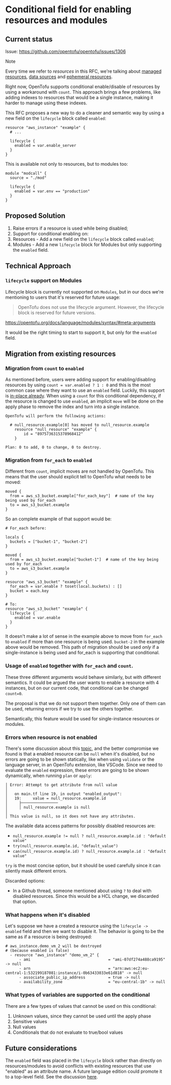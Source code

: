 # Conditional field for enabling resources and modules

## Current status

Issue: https://github.com/opentofu/opentofu/issues/1306

> [!NOTE]
> Every time we refer to *resources* in this RFC, we're talking about [managed resources](https://opentofu.org/docs/language/resources/), [data sources](https://opentofu.org/docs/language/data-sources/) and [ephemeral resources](https://github.com/opentofu/opentofu/issues/2834).

Right now, OpenTofu supports conditional enable/disable of resources by using a workaround with `count`.
This approach brings a few problems, like adding indexes to resources that would be a single instance, making it harder to manage using these indexes.

This RFC proposes a new way to do a cleaner and semantic way by using a new field on the `lifecycle` block called `enabled`:

```
resource "aws_instance" "example" {
  # ...

  lifecycle {
    enabled = var.enable_server
  }
}
```

This is available not only to resources, but to modules too:

```
module "modcall" {
  source = "./mod"

  lifecycle {
    enabled = var.env == "production"
  }
}
```

## Proposed Solution

1. Raise errors if a resource is used while being disabled;
1. Support for conditional enabling on:
  1. Resources - Add a new field on the `lifecycle` block called `enabled`;
  1. Modules - Add a new `lifecycle` block for Modules but only supporting the `enabled` field.


## Technical Approach

### `lifecycle` support on Modules

Lifecycle block is currently not supported on `Modules`, but in our docs we're mentioning to users that it's reserved for future usage:

> OpenTofu does not use the lifecycle argument. However, the lifecycle block is reserved for future versions.

https://opentofu.org/docs/language/modules/syntax/#meta-arguments

It would be the right timing to start to support it, but only for the `enabled` field.

## Migration from existing resources

### Migration from `count` to `enabled`

As mentioned before, users were adding support for enabling/disabling resources by using `count = var.enabled ? 1 : 0` and this is the most common case where they want to use an `enabled` field.
Luckily, this support is [in-place already](https://github.com/opentofu/opentofu/pull/3066#discussion_r2231518392). When using a `count` for this conditional dependency, if
the resource is changed to use `enabled`, an implicit `move` will be done on the apply phase to remove the index and
turn into a single instance.

```
OpenTofu will perform the following actions:

  # null_resource.example[0] has moved to null_resource.example
    resource "null_resource" "example" {
        id = "8975736315378968412"
    }

Plan: 0 to add, 0 to change, 0 to destroy.
```

### Migration from `for_each` to `enabled`

Different from `count`, implicit moves are not handled by OpenTofu. This means that the user should explicit
tell to OpenTofu what needs to be moved:

```
moved {
  from = aws_s3_bucket.example["for_each_key"]  # name of the key being used by for_each
  to = aws_s3_bucket.example
}
```

So an complete example of that support would be:

```
# For_each before:

locals {
  buckets = ["bucket-1", "bucket-2"]
}

moved {
  from = aws_s3_bucket.example["bucket-1"]  # name of the key being used by for_each
  to = aws_s3_bucket.example
}

resource "aws_s3_bucket" "example" {
  for_each = var.enable ? toset(local.buckets) : []
  bucket = each.key
}

# To:
resource "aws_s3_bucket" "example" {
  lifecycle {
    enabled = var.enable
  }
}
```

It doesn't make a lot of sense in the example above to move from `for_each` to `enabled` if more than one resource is being used. `bucket-2` in the example above would be removed. This path of migration
should be used *only* if a single-instance is being used and for_each is supporting that conditional.

### Usage of `enabled` together with `for_each` and `count`.

These three different arguments would behave similarly, but with different semantics.
It could be argued the user wants to enable a resource with 4 instances, but on our current code,
that conditional can be changed `count=0`.

The proposal is that we do not support them together. Only one of them can be used, returning errors if we try to use the others together.

Semantically, this feature would be used for single-instance resources or modules.

### Errors when resource is not enabled

There's some discussion about this [topic](https://github.com/opentofu/opentofu/issues/1306#issuecomment-2398120132), and the better compromise we found is that a enabled 
resource can be `null` when it's disabled, but no errors are going to be shown statically,
like when using `validate` or the language server, in an OpenTofu extension, like VSCode.
Since we need to evaluate the `enabled` expression, these errors are going to be shown dynamically,
when running `plan` or `apply`:

```
│ Error: Attempt to get attribute from null value
│
│   on main.tf line 19, in output "enabled_output":
│   19:     value = null_resource.example.id
│     ├────────────────
│     │ null_resource.example is null
│
│ This value is null, so it does not have any attributes.
```

The available data access patterns for possibly disabled resources are:

- `null_resource.example != null ? null_resource.example.id : "default value"`
- `try(null_resource.example.id, "default_value")`
- `can(null_resource.example.id) ? null_resource.example.id : "default value"`

`try` is the most concise option, but it should be used carefully since it can silently mask
different errors.

Discarded options:

- In a Github thread, someone mentioned about using `?` to deal with disabled resources. Since this would be a HCL change, we discarded that option.

### What happens when it's disabled

Let's suppose we have a created a resource using the `lifecycle -> enabled` field and then we want to disable it.
The behavior is going to be the same as if a resource is being destroyed:

```
# aws_instance.demo_vm_2 will be destroyed
# (because enabled is false)
  - resource "aws_instance" "demo_vm_2" {
      - ami                                  = "ami-07df274a488ca9195" -> null
      - arn                                  = "arn:aws:ec2:eu-central-1:532199187081:instance/i-0b63433033e61d818" -> null
      - associate_public_ip_address          = true -> null
      - availability_zone                    = "eu-central-1b" -> null
```

### What types of variables are supported on the conditional

There are a few types of values that cannot be used on this conditional:

1. Unknown values, since they cannot be used until the apply phase
1. Sensitive values
1. Null values
1. Conditionals that do not evaluate to true/bool values

## Future considerations

The `enabled` field was placed in the `lifecycle` block rather than directly on resources/modules to avoid conflicts with existing resources that use "enabled" as an attribute name. A future language edition could promote it to a top-level field. See the discussion [here](https://github.com/opentofu/opentofu/issues/1306#issuecomment-2982113732).

